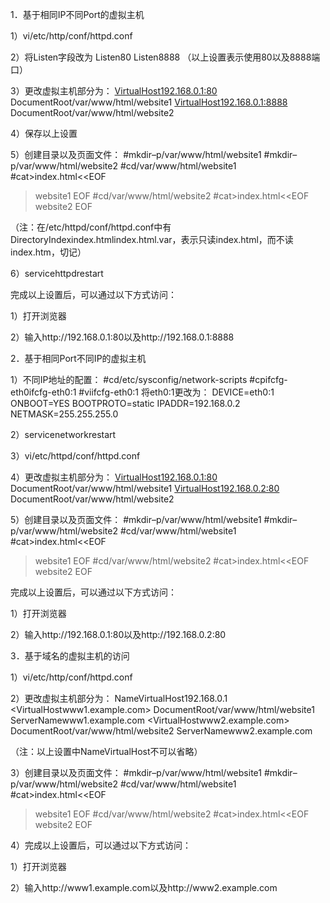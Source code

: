 1．基于相同IP不同Port的虚拟主机

1）vi/etc/http/conf/httpd.conf

2）将Listen字段改为
Listen80
Listen8888
（以上设置表示使用80以及8888端口）

3）更改虚拟主机部分为：
<VirtualHost192.168.0.1:80>
DocumentRoot/var/www/html/website1
</VirtualHost>
<VirtualHost192.168.0.1:8888>
DocumentRoot/var/www/html/website2
</VirtualHost>

4）保存以上设置

5）创建目录以及页面文件：
#mkdir–p/var/www/html/website1
#mkdir–p/var/www/html/website2
#cd/var/www/html/website1
#cat>index.html<<EOF
>website1
>EOF
#cd/var/www/html/website2
#cat>index.html<<EOF
>website2
>EOF

（注：在/etc/httpd/conf/httpd.conf中有DirectoryIndexindex.htmlindex.html.var，表示只读index.html，而不读index.htm，切记）

6）servicehttpdrestart

完成以上设置后，可以通过以下方式访问：

1）打开浏览器

2）输入http://192.168.0.1:80以及http://192.168.0.1:8888

2．基于相同Port不同IP的虚拟主机

1）不同IP地址的配置：
#cd/etc/sysconfig/network-scripts
#cpifcfg-eth0ifcfg-eth0:1
#viifcfg-eth0:1
将eth0:1更改为：
DEVICE=eth0:1
ONBOOT=YES
BOOTPROTO=static
IPADDR=192.168.0.2
NETMASK=255.255.255.0

2）servicenetworkrestart

3）vi/etc/httpd/conf/httpd.conf

4）更改虚拟主机部分为：
<VirtualHost192.168.0.1:80>
DocumentRoot/var/www/html/website1
</VirtualHost>
<VirtualHost192.168.0.2:80>
DocumentRoot/var/www/html/website2
</VirtualHost>

5）创建目录以及页面文件：
#mkdir–p/var/www/html/website1
#mkdir–p/var/www/html/website2
#cd/var/www/html/website1
#cat>index.html<<EOF
>website1
>EOF
#cd/var/www/html/website2
#cat>index.html<<EOF
>website2
>EOF

完成以上设置后，可以通过以下方式访问：

1）打开浏览器

2）输入http://192.168.0.1:80以及http://192.168.0.2:80

3．基于域名的虚拟主机的访问

1）vi/etc/http/conf/httpd.conf

2）更改虚拟主机部分为：
NameVirtualHost192.168.0.1
<VirtualHostwww1.example.com>
DocumentRoot/var/www/html/website1
ServerNamewww1.example.com
</VirtualHost>
<VirtualHostwww2.example.com>
DocumentRoot/var/www/html/website2
ServerNamewww2.example.com
</VirtualHost>

（注：以上设置中NameVirtualHost不可以省略）

3）创建目录以及页面文件：
#mkdir–p/var/www/html/website1
#mkdir–p/var/www/html/website2
#cd/var/www/html/website1
#cat>index.html<<EOF
>website1
>EOF
#cd/var/www/html/website2
#cat>index.html<<EOF
>website2
>EOF

4）完成以上设置后，可以通过以下方式访问：

1）打开浏览器

2）输入http://www1.example.com以及http://www2.example.com
